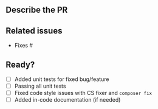 ## Describe the PR

<!-- A clear and concise description of the bug the PR fixes or the feature the PR introduces. -->

## Related issues

<!-- PR relates to issues in the `kirby` or ideas on `feedback.getkirby.com`: -->

- Fixes #

## Ready?

<!-- If you feel like you can help to check off the following tasks, that'd be great. If not, don't worry - we will take care of it. -->

- [ ] Added unit tests for fixed bug/feature
- [ ] Passing all unit tests
- [ ] Fixed code style issues with CS fixer and `composer fix`
- [ ] Added in-code documentation (if needed)
